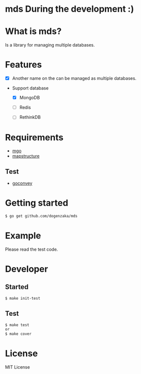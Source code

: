 mds During the development :)
=====

# What is mds?

Is a library for managing multiple databases.


# Features

- [x] Another name on the can be managed as multiple databases.
- Support database
  - [x] MongoDB
  - [ ] Redis
  - [ ] RethinkDB


# Requirements

- [mgo](https://github.com/go-mgo/mgo)
- [mapstructure](https://github.com/mitchellh/mapstructure)


## Test

- [goconvey](https://github.com/smartystreets/goconvey)

# Getting started

```sh
$ go get github.com/dogenzaka/mds
```


# Example

Please read the test code.

# Developer

## Started

```sh
$ make init-test
```

## Test

```sh
$ make test
or
$ make cover
```

# License

MIT License
